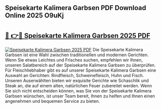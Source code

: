 ## Speisekarte Kalimera Garbsen PDF Download Online 2025 O9uKj

# <h2><a href="http://gcanc6x.nevu.top/?p=Speisekarte+Kalimera+Garbsen">🔗 👉🔴 Speisekarte Kalimera Garbsen 2025 PDF</a></h2>

[![Speisekarte Kalimera Garbsen 2025 PDF](https://i.imgur.com/dBaPXMq.png)](http://gcanc6x.nevu.top/?p=Speisekarte+Kalimera+Garbsen)
Die Speisekarte Kalimera Garbsen ist eine Wahl zwischen traditionellen und modernen Gerichten. Wenn Sie etwas Leichtes und Frisches suchen, empfehlen wir Ihnen, unseren Salatbereich auf der Speisekarte Kalimera Garbsen zu überprüfen. Für Fleischliebhaber gibt es auf unserer Speisekarte Kalimera Garbsen eine Auswahl an Gerichten: Rindfleisch, Schweinefleisch, Huhn und Fisch. Unseren Auserwählten bieten wir exquisite Gerichte wie Schaschlik und Steak an, die auf einem alten, natürlichen Feuer zubereitet werden. Wenn Sie sich nicht entscheiden können, was Sie von der Speisekarte Kalimera Garbsen wünschen, ist unser Team bereit, Ihnen zu helfen und Ihnen einen angenehmen und bequemen Service zu bieten.
